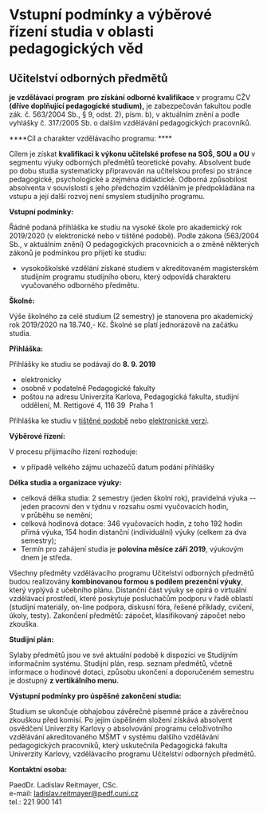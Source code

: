 # Vstupní podmínky a výběrové řízení studia v oblasti pedagogických věd

## Učitelství odborných předmětů

**je vzdělávací** **program  pro získání** **odborné kvalifikace**
v programu CŽV **(dříve doplňující pedagogické studium),** je
zabezpečován fakultou podle zák. č. 563/2004 Sb., § 9, odst. 2), písm.
b), v aktuálním znění a podle vyhlášky č. 317/2005 Sb. o dalším
vzdělávání pedagogických pracovníků.

<div>

****Cíl a charakter vzdělávacího programu: ****

</div>

Cílem je získat **kvalifikaci k výkonu učitelské profese na SOŠ, SOU a
OU** v segmentu výuky odborných předmětů teoretické povahy. Absolvent
bude po dobu studia systematicky připravován na učitelskou profesi po
stránce pedagogické, psychologické a zejména didaktické. Odborná
způsobilost absolventa v souvislosti s jeho předchozím vzděláním je
předpokládána na vstupu a její další rozvoj není smyslem studijního
programu. 

<div>

****Vstupní podmínky:****

</div>

Řádně podaná přihláška ke studiu na vysoké škole pro akademický rok
2019/2020 (v elektronické nebo v tištěné podobě). Podle zákona (563/2004
Sb., v aktuálním znění) O pedagogických pracovnících a o změně některých
zákonů je podmínkou pro přijetí ke studiu:

-   vysokoškolské vzdělání získané studiem v akreditovaném magisterském
    studijním programu studijního oboru, který odpovídá charakteru
    vyučovaného odborného předmětu.

<div>

**Školné:**

</div>

Výše školného za celé studium (2 semestry) je stanovena pro akademický
rok 2019/2020 na 18.740,- Kč. Školné se platí jednorázově na začátku
studia.

<div>

****Přihláška:****

</div>

<div>

Přihlášky ke studiu se podávají do **8. 9. 2019**

</div>

-   elektronicky
-   osobně v podatelně Pedagogické fakulty
-   poštou na adresu Univerzita Karlova, Pedagogická fakulta, studijní
    oddělení, M. Rettigové 4, 116 39  Praha 1

Přihláška ke studiu v [tištěné podobě](/podej.php?id_s=83) nebo
[elektronické
verzi](https://is.cuni.cz/studium/prijimacky/index.php?do=detail_kurz&cid=3359).

<div>

****Výběrové řízení:****

</div>

V procesu přijímacího řízení rozhoduje:

-   v případě velkého zájmu uchazečů datum podání přihlášky

<div>

****Délka studia a organizace výuky:****

</div>

-   celková délka studia: 2 semestry (jeden školní rok), pravidelná
    výuka -- jeden pracovní den v týdnu v rozsahu osmi vyučovacích
    hodin, v průběhu se nemění;
-   celková hodinová dotace: 346 vyučovacích hodin, z toho 192 hodin
    přímá výuka, 154 hodin distanční (individuální) výuky (celkem za dva
    semestry);
-   Termín pro zahájení studia je **polovina měsíce září 2019**,
    výukovým dnem je středa.

Všechny předměty vzdělávacího programu Učitelství odborných předmětů
budou realizovány **kombinovanou formou s podílem prezenční výuky**,
který vyplývá z učebního plánu. Distanční část výuky se opírá o
virtuální vzdělávací prostředí, které poskytuje posluchačům podporu v
řadě oblastí (studijní materiály, on-line podpora, diskusní fóra, řešené
příklady, cvičení, úkoly, testy). Zakončení předmětů: zápočet,
klasifikovaný zápočet nebo zkouška.

<div>

****Studijní plán:****

</div>

Sylaby předmětů jsou ve své aktuální podobě k dispozici ve Studijním
informačním systému. Studijní plán, resp. seznam předmětů, včetně
informace o hodinové dotaci, způsobu ukončení a doporučeném semestru je
dostupný **z vertikálního menu**.

<div>

****Výstupní podmínky pro úspěšné zakončení studia:****

</div>

Studium se ukončuje obhajobou závěrečné písemné práce a závěrečnou
zkouškou před komisí. Po jejím úspěšném složení získává absolvent
osvědčení Univerzity Karlovy o absolvování programu celoživotního
vzdělávání akreditovaného MŠMT v systému dalšího vzdělávání
pedagogických pracovníků, který uskutečnila Pedagogická fakulta
Univerzity Karlovy, vzdělávacího programu Učitelství odborných předmětů.

<div>

**Kontaktní osoba:**

</div>

PaedDr. Ladislav Reitmayer, CSc.\
e-mail: <ladislav.reitmayer@pedf.cuni.cz>\
tel.: 221 900 141

 
